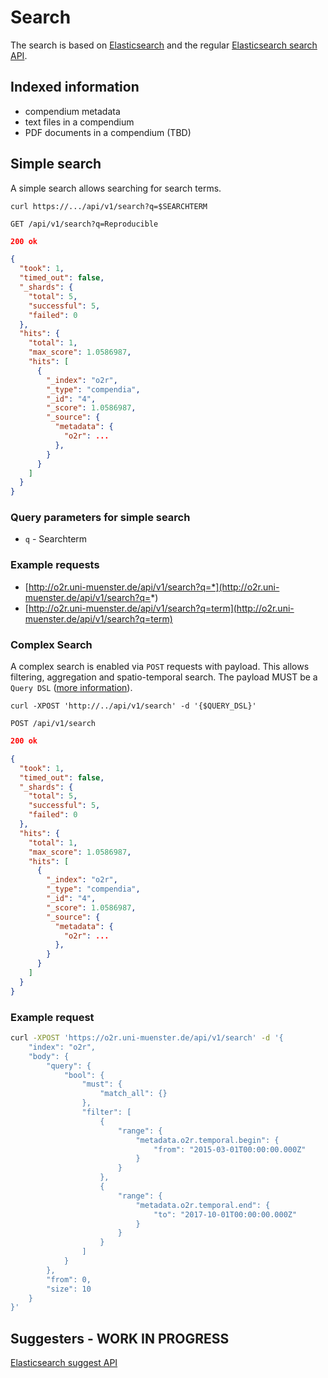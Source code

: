 # Search

The search is based on [Elasticsearch](https://www.elastic.co/) and the regular [Elasticsearch search API](https://www.elastic.co/guide/en/elasticsearch/reference/current/search.html).

## Indexed information

- compendium metadata
- text files in a compendium
- PDF documents in a compendium (TBD)

## Simple search

A simple search allows searching for search terms.

`curl https://.../api/v1/search?q=$SEARCHTERM`

`GET /api/v1/search?q=Reproducible`

```json
200 ok

{
  "took": 1,
  "timed_out": false,
  "_shards": {
    "total": 5,
    "successful": 5,
    "failed": 0
  },
  "hits": {
    "total": 1,
    "max_score": 1.0586987,
    "hits": [
      {
        "_index": "o2r",
        "_type": "compendia",
        "_id": "4",
        "_score": 1.0586987,
        "_source": {
          "metadata": {
            "o2r": ...
          },
        }
      }
    ]
  }
}
```

### Query parameters for simple search

- `q` - Searchterm

### Example requests

- [http://o2r.uni-muenster.de/api/v1/search?q=*](http://o2r.uni-muenster.de/api/v1/search?q=*)
- [http://o2r.uni-muenster.de/api/v1/search?q=term](http://o2r.uni-muenster.de/api/v1/search?q=term)

### Complex Search

A complex search is enabled via `POST` requests with payload. This allows filtering, aggregation and spatio-temporal search. The payload MUST be a `Query DSL` ([more information](https://www.elastic.co/guide/en/elasticsearch/reference/current/query-dsl.html)).

`curl -XPOST 'http://../api/v1/search' -d '{$QUERY_DSL}'`

`POST /api/v1/search`

```json
200 ok

{
  "took": 1,
  "timed_out": false,
  "_shards": {
    "total": 5,
    "successful": 5,
    "failed": 0
  },
  "hits": {
    "total": 1,
    "max_score": 1.0586987,
    "hits": [
      {
        "_index": "o2r",
        "_type": "compendia",
        "_id": "4",
        "_score": 1.0586987,
        "_source": {
          "metadata": {
            "o2r": ...
          },
        }
      }
    ]
  }
}
```

### Example request

```bash
curl -XPOST 'https://o2r.uni-muenster.de/api/v1/search' -d '{
    "index": "o2r",
    "body": {
        "query": {
            "bool": {
                "must": {
                    "match_all": {}
                },
                "filter": [
                    {
                        "range": {
                            "metadata.o2r.temporal.begin": {
                                "from": "2015-03-01T00:00:00.000Z"
                            }
                        }
                    },
                    {
                        "range": {
                            "metadata.o2r.temporal.end": {
                                "to": "2017-10-01T00:00:00.000Z"
                            }
                        }
                    }
                ]
            }
        },
        "from": 0,
        "size": 10
    }
}'
```

## Suggesters - WORK IN PROGRESS

[Elasticsearch suggest API](https://www.elastic.co/guide/en/elasticsearch/reference/current/search-suggesters.html) 